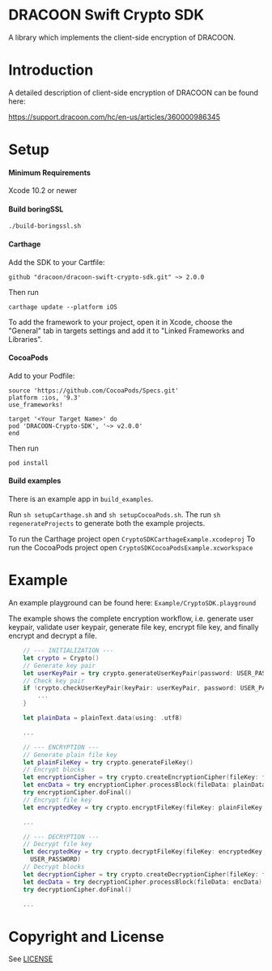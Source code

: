 # DRACOON Swift Crypto SDK

A library which implements the client-side encryption of DRACOON.

# Introduction

A detailed description of client-side encryption of DRACOON can be found here:

https://support.dracoon.com/hc/en-us/articles/360000986345

# Setup

#### Minimum Requirements

Xcode 10.2 or newer

#### Build boringSSL

`./build-boringssl.sh`

#### Carthage

Add the SDK to your Cartfile:

`github "dracoon/dracoon-swift-crypto-sdk.git" ~> 2.0.0`

Then run

`carthage update --platform iOS`

To add the framework to your project, open it in Xcode, choose the "General" tab in targets settings and add it to "Linked Frameworks and Libraries".

#### CocoaPods

Add to your Podfile:
```
source 'https://github.com/CocoaPods/Specs.git'
platform :ios, '9.3'
use_frameworks!

target '<Your Target Name>' do
pod 'DRACOON-Crypto-SDK', '~> v2.0.0'
end
```
Then run

`pod install`

#### Build examples

There is an example app in `build_examples`.

Run `sh setupCarthage.sh` and `sh setupCocoaPods.sh`.
The run `sh regenerateProjects` to generate both the example projects.

To run the Carthage project open `CryptoSDKCarthageExample.xcodeproj`
To run the CocoaPods project open `CryptoSDKCocoaPodsExample.xcworkspace`

# Example

An example playground can be found here: `Example/CryptoSDK.playground`

The example shows the complete encryption workflow, i.e. generate user keypair, validate user
keypair, generate file key, encrypt file key, and finally encrypt and decrypt a file.

```swift
    // --- INITIALIZATION ---
    let crypto = Crypto()
    // Generate key pair
    let userKeyPair = try crypto.generateUserKeyPair(password: USER_PASSWORD)
    // Check key pair
    if !crypto.checkUserKeyPair(keyPair: userKeyPair, password: USER_PASSWORD) {
        ...
    }

    let plainData = plainText.data(using: .utf8)

    ...

    // --- ENCRYPTION ---
    // Generate plain file key
    let plainFileKey = try crypto.generateFileKey()
    // Encrypt blocks
    let encryptionCipher = try crypto.createEncryptionCipher(fileKey: fileKey)
    let encData = try encryptionCipher.processBlock(fileData: plainData)
    try encryptionCipher.doFinal()
    // Encrypt file key
    let encryptedKey = try crypto.encryptFileKey(fileKey: plainFileKey, publicKey: userKeyPair.publicKeyContainer)

    ...

    // --- DECRYPTION ---
    // Decrypt file key
    let decryptedKey = try crypto.decryptFileKey(fileKey: encryptedKey, privateKey: userKeyPair.privateKeyContainer,
      USER_PASSWORD)
    // Decrypt blocks
    let decryptionCipher = try crypto.createDecryptionCipher(fileKey: fileKey)
    let decData = try decryptionCipher.processBlock(fileData: encData)
    try decryptionCipher.doFinal()

    ...
```

# Copyright and License

See [LICENSE](LICENSE)
